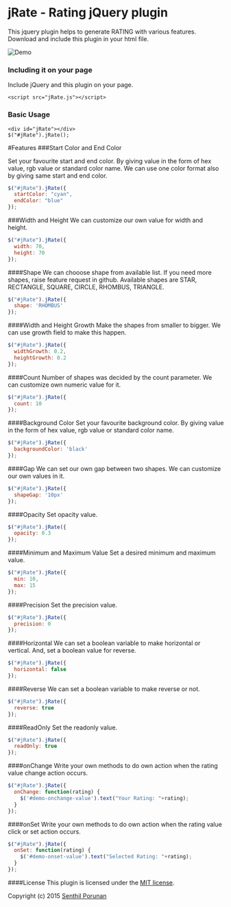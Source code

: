 
jRate - Rating jQuery plugin
=================

This jquery plugin helps to generate RATING with various features. Download and include this plugin in your html file.

![Demo](https://rawgit.com/senthilporunan/jRate/master/images/jRate-Star-Demo.gif)

### Including it on your page

Include jQuery and this plugin on your page.
```
<script src="jRate.js"></script>

```
### Basic Usage
```
<div id="jRate"></div>
$("#jRate").jRate();
```
#Features
###Start Color and End Color

Set your favourite start and end color. By giving value in the form of hex value, rgb value or standard color name. We can use one color format also by giving same start and end color.

```js
$("#jRate").jRate({
  startColor: "cyan",
  endColor: "blue"
});
```
###Width and Height
We can customize our own value for width and height.
```js
$("#jRate").jRate({
  width: 70,
  height: 70
});
```
####Shape
We can chooose shape from available list. If you need more shapes, raise feature request in github. Available shapes are STAR, RECTANGLE, SQUARE, CIRCLE, RHOMBUS, TRIANGLE.
```js
$("#jRate").jRate({
  shape: 'RHOMBUS'
});
```
####Width and Height Growth
Make the shapes from smaller to bigger. We can use growth field to make this happen.
```js
$("#jRate").jRate({
  widthGrowth: 0.2,
  heightGrowth: 0.2
});
```

####Count
Number of shapes was decided by the count parameter. We can customize own numeric value for it.
```js
$("#jRate").jRate({
  count: 10
});
```
####Background Color
Set your favourite background color. By giving value in the form of hex value, rgb value or standard color name.
```js
$("#jRate").jRate({
  backgroundColor: 'black'
});
```
####Gap
We can set our own gap between two shapes. We can customize our own values in it.
```js
$("#jRate").jRate({
  shapeGap: '10px'
});
```
####Opacity
Set opacity value.
```js
$("#jRate").jRate({
  opacity: 0.3
});
```

####Minimum and Maximum Value
Set a desired minimum and maximum value.
```js
$("#jRate").jRate({
  min: 10,
  max: 15
});
```
####Precision
Set the precision value.
```js
$("#jRate").jRate({
  precision: 0
});
```
####Horizontal
We can set a boolean variable to make horizontal or vertical. And, set a boolean value for reverse.
```js
$("#jRate").jRate({
  horizontal: false
});
```
####Reverse
We can set a boolean variable to make reverse or not.
```js
$("#jRate").jRate({
  reverse: true
});
```
####ReadOnly
Set the readonly value.
```js
$("#jRate").jRate({
  readOnly: true
});
```
####onChange
Write your own methods to do own action when the rating value change action occurs.
```js
$("#jRate").jRate({
  onChange: function(rating) {
    $('#demo-onchange-value').text("Your Rating: "+rating);
  }
});
```
####onSet
Write your own methods to do own action when the rating value click or set action occurs.
```js
$("#jRate").jRate({
  onSet: function(rating) {
    $('#demo-onset-value').text("Selected Rating: "+rating);
  }
});
```
####License
This plugin is licensed under the [MIT license](https://github.com/senthilporunan/jRate/blob/master/LICENSE).

Copyright (c) 2015 [Senthil Porunan](http://www.toolitup.com/)

